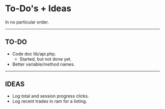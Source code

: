 # To-Do's + Ideas

In no particular order.

---

## TO-DO

- Code doc lib/api.php.
  - Started, but not done yet.
- Better variable/method names.

---

## IDEAS

- Log total and session progress clicks.
- Log recent trades in ram for a listing.
